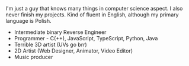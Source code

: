 I'm just a guy that knows many things in computer science aspect. I also never finish my projects. Kind of fluent in English, although my primary language is Polish.

* Intermediate binary Reverse Engineer
* Programmer - C(++), JavaScript, TypeScript, Python, Java
* Terrible 3D artist (UVs go brr)
* 2D Artist (Web Designer, Animator, Video Editor)
* Music producer
